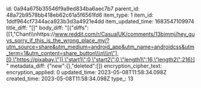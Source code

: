 id: 0a94a675b35546f9a9ed834ba6aec7b7
parent_id: 48a72b9578bb418eb62c61a5f6561fd6
item_type: 1
item_id: 1ddf964cf7344aca923b3d3a4921e4dd
item_updated_time: 1683547109974
title_diff: "[]"
body_diff: "[{\"diffs\":[[1,\"Chant\\\nhttps://www.reddit.com/r/CasualUK/comments/13bimmj/hey_guys_sorry_if_this_is_the_wrong_place_my/?utm_source=share&utm_medium=android_app&utm_name=androidcss&utm_term=1&utm_content=share_button\\\n\\\n\"],[0,\"https://pixabay.\"]],\"start1\":0,\"start2\":0,\"length1\":16,\"length2\":216}]"
metadata_diff: {"new":{},"deleted":[]}
encryption_cipher_text: 
encryption_applied: 0
updated_time: 2023-05-08T11:58:34.098Z
created_time: 2023-05-08T11:58:34.098Z
type_: 13